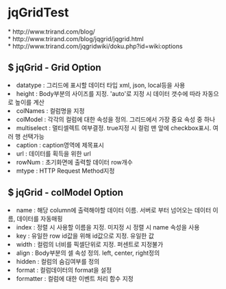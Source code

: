# jqGridTest

<div>
<label>* http://www.trirand.com/blog/</label><br>
<label>* http://www.trirand.com/blog/jqgrid/jqgrid.html</label><br>
<label>* http://www.trirand.com/jqgridwiki/doku.php?id=wiki:options</label>
<h2>$ jqGrid - Grid Option</h2>
<li>datatype : 그리드에 표시할 데이터 타입 xml, json, local등을 사용</li>
<li>height : Body부분의 사이즈를 지정. 'auto'로 지정 시 데이터 갯수에 따라 자동으로 높이를 계산</li>
<li>colNames : 컬럼명을 지정</li>
<li>colModel : 각각의 컬럼에 대한 속성을 정의. 그리드에서 가장 중요 속성 중 하나</li>
<li>multiselect : 멀티셀렉트 여부결정. true지정 시 컬럼 맨 앞에 checkbox표시. 여러 행 선택가능</li>
<li>caption : caption영역에 제목표시</li>
<li>url : 데이터를 획득을 위한 url</li>
<li>rowNum : 초기화면에 출력할 데이터 row개수</li>
<li>mtype : HTTP Request Method지정</li>
<h2>$ jqGrid - colModel Option</h2>
<li>name : 해당 column에 출력해야할 데이터 이름. 서버로 부터 넘어오는 데이터 이름, 데이터를 자동매핑</li>
<li>index : 정렬 시 사용할 이름을 지정. 미지정 시 정렬 시 name 속성을 사용</li>
<li>key : 유일한 row id값을 위해 id값으로 지정. 유일한 값</li>
<li>width : 컬럼의 너비를 픽셀단위로 지정. 퍼센트로 지정불가</li>
<li>align : Body부분의 셀 속성 정의. left, center, right정의</li>
<li>hidden : 컬럼의 숨김여부를 정의</li>
<li>format : 컬럼데이터의 format을 설정</li>
<li>formatter : 컬럼에 대한 이벤트 처리 함수 지정</li>
